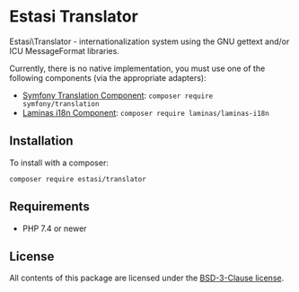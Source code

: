 # Estasi Translator

Estasi\Translator - internationalization system using the GNU gettext and/or 
ICU MessageFormat libraries.

Currently, there is no native implementation, you must use one of the following components 
(via the appropriate adapters):
- [Symfony Translation Component](https://github.com/symfony/translation): 
    `composer require symfony/translation`
- [Laminas i18n Component](https://github.com/laminas/laminas-i18n): 
    `composer require laminas/laminas-i18n`

## Installation
To install with a composer:
```
composer require estasi/translator
```

## Requirements
- PHP 7.4 or newer

## License
All contents of this package are licensed under the [BSD-3-Clause license]().